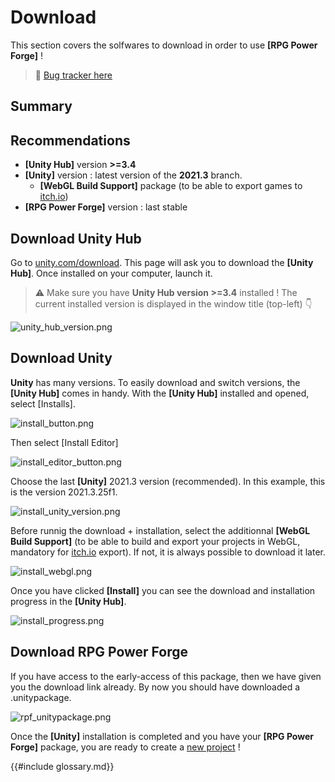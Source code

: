 # Download

This section covers the solfwares to download in order to use **[RPG Power Forge]** !

> 🐞 [Bug tracker here](https://trello.com/b/PIzgsYov/rpg-power-forge-road-map)

## Summary

## Recommendations
-  **[Unity Hub]** version **>=3.4**
-  **[Unity]** version : latest version of the **2021.3** branch.
    -  **[WebGL Build Support]** package (to be able to export games to [itch.io](https://itch.io/))
-  **[RPG Power Forge]** version : last stable

## Download Unity Hub

Go to [unity.com/download](https://unity.com/download). This page will ask you to download the **[Unity Hub]**. Once installed on your computer, launch it.

> ⚠️ Make sure you have **Unity Hub version >=3.4** installed ! The current installed version is displayed in the window title (top-left) 👇

![unity_hub_version.png](./../media/download/unity_hub_version.png)

## Download Unity

**Unity** has many versions. To easily download and switch versions, the **[Unity Hub]** comes in handy. With the **[Unity Hub]** installed and opened, select [Installs].

![install_button.png](./../media/download/install_button.png)

Then select [Install Editor]

![install_editor_button.png](./../media/download/install_editor_button.png)

Choose the last **[Unity]** 2021.3 version (recommended). In this example, this is the version 2021.3.25f1.

![install_unity_version.png](./../media/download/install_unity_version.png)

Before runnig the download + installation, select the additionnal **[WebGL Build Support]** (to be able to build and export your projects in WebGL, mandatory for [itch.io](https://itch.io/) export). If not, it is always possible to download it later.

![install_webgl.png](./../media/download/install_webgl.png)

Once you have clicked **[Install]** you can see the download and installation progress in the **[Unity Hub]**.

![install_progress.png](./../media/download/install_progress.png)

## Download RPG Power Forge

If you have access to the early-access of this package, then we have given you the download link already. By now you should have downloaded a .unitypackage.

![rpf_unitypackage.png](./../media/download/rpf_unitypackage.png)

Once the **[Unity]** installation is completed and you have your **[RPG Power Forge]** package, you are ready to create a [new project](./new_project.md) !


{{#include glossary.md}}